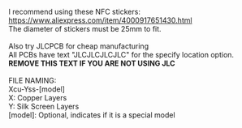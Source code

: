 I recommend using these NFC stickers: <br>
https://www.aliexpress.com/item/4000917651430.html <br>
The diameter of stickers must be 25mm to fit. <br>
 <br>
Also try JLCPCB for cheap manufacturing <br>
  All PCBs have text "JLCJLCJLCJLC" for the specify location option. **REMOVE THIS TEXT IF YOU ARE NOT USING JLC** <br>
 <br>
FILE NAMING: <br>
Xcu-Yss-[model] <br>
X: Copper Layers <br>
Y: Silk Screen Layers <br>
[model]: Optional, indicates if it is a special model

